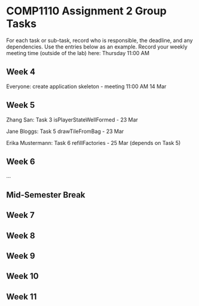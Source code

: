 # COMP1110 Assignment 2 Group Tasks

For each task or sub-task, record who is responsible, the deadline, and any dependencies.
Use the entries below as an example.
Record your weekly meeting time (outside of the lab) here: 
Thursday 11:00 AM

## Week 4

Everyone: create application skeleton - meeting 11:00 AM 14 Mar

## Week 5

Zhang San: Task 3 isPlayerStateWellFormed - 23 Mar

Jane Bloggs: Task 5 drawTileFromBag - 23 Mar

Erika Mustermann: Task 6 refillFactories - 25 Mar (depends on Task 5)

## Week 6

...

## Mid-Semester Break

## Week 7

## Week 8

## Week 9

## Week 10

## Week 11
